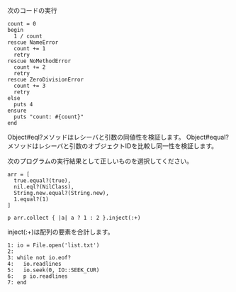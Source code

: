 次のコードの実行

```
count = 0
begin
  1 / count
rescue NameError
  count += 1
  retry
rescue NoMethodError
  count += 2
  retry
rescue ZeroDivisionError
  count += 3
  retry
else
  puts 4
ensure
  puts "count: #{count}"
end
```

Object#eql?メソッドはレシーバと引数の同値性を検証します。
Object#equal?メソッドはレシーバと引数のオブジェクトIDを比較し同一性を検証します。


次のプログラムの実行結果として正しいものを選択してください。
```
arr = [
  true.equal?(true),
  nil.eql?(NilClass),
  String.new.equal?(String.new),
  1.equal?(1)
]

p arr.collect { |a| a ? 1 : 2 }.inject(:+)
```
inject(:+)は配列の要素を合計します。
```
1: io = File.open('list.txt')
2: 
3: while not io.eof?
4:   io.readlines
5:   io.seek(0, IO::SEEK_CUR)
6:   p io.readlines
7: end
```
